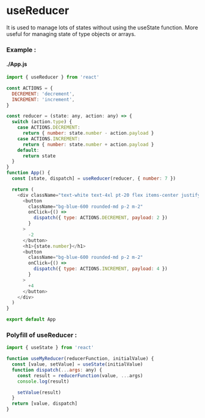 # useReducer

It is used to manage lots of states without using the useState function. More useful for managing state of type objects or arrays.

### Example :

#### ./App.js

```javascript
import { useReducer } from 'react'

const ACTIONS = {
  DECREMENT: 'decrement',
  INCREMENT: 'increment',
}

const reducer = (state: any, action: any) => {
  switch (action.type) {
    case ACTIONS.DECREMENT:
      return { number: state.number - action.payload }
    case ACTIONS.INCREMENT:
      return { number: state.number + action.payload }
    default:
      return state
  }
}
function App() {
  const [state, dispatch] = useReducer(reducer, { number: 7 })

  return (
    <div className="text-white text-4xl pt-20 flex items-center justify-center">
      <button
        className="bg-blue-600 rounded-md p-2 m-2"
        onClick={() =>
          dispatch({ type: ACTIONS.DECREMENT, payload: 2 })
        }
      >
        -2
      </button>
      <h1>{state.number}</h1>
      <button
        className="bg-blue-600 rounded-md p-2 m-2"
        onClick={() =>
          dispatch({ type: ACTIONS.INCREMENT, payload: 4 })
        }
      >
        +4
      </button>
    </div>
  )
}

export default App
```

### Polyfill of useReducer :

```javascript
import { useState } from 'react'

function useMyReducer(reducerFunction, initialValue) {
  const [value, setValue] = useState(initialValue)
  function dispatch(...args: any) {
    const result = reducerFunction(value, ...args)
    console.log(result)

    setValue(result)
  }
  return [value, dispatch]
}
```
